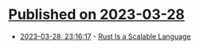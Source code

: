 # [Published on 2023-03-28](index.md)

* [2023-03-28, 23:16:17](https://lobste.rs/s/oesjmx/rust_is_scalable_language) - [Rust Is a Scalable Language](https://matklad.github.io/2023/03/28/rust-is-a-scalable-language.html)
